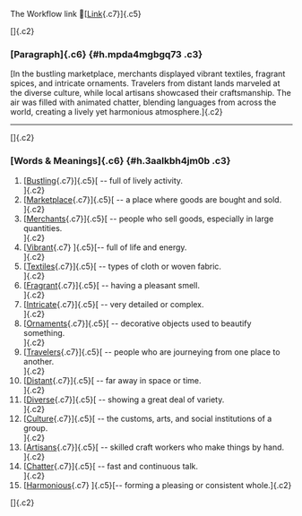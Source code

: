 The Workflow link
👏[[Link](https://www.google.com/url?q=http://www.google.com&sa=D&source=editors&ust=1757173134557237&usg=AOvVaw0s2bGizXksx6vn6oly0SKv){.c7}]{.c5}

[]{.c2}

### [Paragraph]{.c6} {#h.mpda4mgbgq73 .c3}

[In the bustling marketplace, merchants displayed vibrant textiles,
fragrant spices, and intricate ornaments. Travelers from distant lands
marveled at the diverse culture, while local artisans showcased their
craftsmanship. The air was filled with animated chatter, blending
languages from across the world, creating a lively yet harmonious
atmosphere.]{.c2}

------------------------------------------------------------------------

[]{.c2}

### [Words & Meanings]{.c6} {#h.3aalkbh4jm0b .c3}

1.  [[Bustling](https://www.google.com/url?q=http://www.google.com&sa=D&source=editors&ust=1757173134557835&usg=AOvVaw2J3fI_1fr8P6G-r4lCaRFB){.c7}]{.c5}[ --
    full of lively activity.\
    ]{.c2}
2.  [[Marketplace](https://www.google.com/url?q=http://www.google.com&sa=D&source=editors&ust=1757173134557944&usg=AOvVaw1-22HeBVpntgWtAxlTDvqe){.c7}]{.c5}[ --
    a place where goods are bought and sold.\
    ]{.c2}
3.  [[Merchants](https://www.google.com/url?q=http://www.google.com&sa=D&source=editors&ust=1757173134558050&usg=AOvVaw2rs7MSNrEBvN-D43UKtqHT){.c7}]{.c5}[ --
    people who sell goods, especially in large quantities.\
    ]{.c2}
4.  [[Vibrant](https://www.google.com/url?q=http://www.google.com&sa=D&source=editors&ust=1757173134558167&usg=AOvVaw39KCxS8SEB6avlAefeZzb1){.c7}
    ]{.c5}[-- full of life and energy.\
    ]{.c2}
5.  [[Textiles](https://www.google.com/url?q=http://www.google.com&sa=D&source=editors&ust=1757173134558255&usg=AOvVaw3pBSCPcR4tMjJUgie4z3I6){.c7}]{.c5}[ --
    types of cloth or woven fabric.\
    ]{.c2}
6.  [[Fragrant](https://www.google.com/url?q=http://www.google.com&sa=D&source=editors&ust=1757173134558347&usg=AOvVaw373ENEbqb9SWtYf0H7n9jL){.c7}]{.c5}[ --
    having a pleasant smell.\
    ]{.c2}
7.  [[Intricate](https://www.google.com/url?q=http://www.google.com&sa=D&source=editors&ust=1757173134558435&usg=AOvVaw23TCZcNC_z6efNdCnbZVB1){.c7}]{.c5}[ --
    very detailed or complex.\
    ]{.c2}
8.  [[Ornaments](https://www.google.com/url?q=http://www.google.com&sa=D&source=editors&ust=1757173134558525&usg=AOvVaw0JkjEjwzTQ76kyfLbIf70a){.c7}]{.c5}[ --
    decorative objects used to beautify something.\
    ]{.c2}
9.  [[Travelers](https://www.google.com/url?q=http://www.google.com&sa=D&source=editors&ust=1757173134558628&usg=AOvVaw10qyXzv5PpVT2HE-GsBJhE){.c7}]{.c5}[ --
    people who are journeying from one place to another.\
    ]{.c2}
10. [[Distant](https://www.google.com/url?q=http://www.google.com&sa=D&source=editors&ust=1757173134558771&usg=AOvVaw1S_KLh-s-KgkFSNsmWlrAl){.c7}]{.c5}[ --
    far away in space or time.\
    ]{.c2}
11. [[Diverse](https://www.google.com/url?q=http://www.google.com&sa=D&source=editors&ust=1757173134558863&usg=AOvVaw1HsUFz9eKCvWiS42OWk-qM){.c7}]{.c5}[ --
    showing a great deal of variety.\
    ]{.c2}
12. [[Culture](https://www.google.com/url?q=http://www.google.com&sa=D&source=editors&ust=1757173134558956&usg=AOvVaw3zVCBXe_-IUq6sASzBeBH_){.c7}]{.c5}[ --
    the customs, arts, and social institutions of a group.\
    ]{.c2}
13. [[Artisans](https://www.google.com/url?q=http://www.google.com&sa=D&source=editors&ust=1757173134559075&usg=AOvVaw178A8z7N-sZwnfBqtCIih_){.c7}]{.c5}[ --
    skilled craft workers who make things by hand.\
    ]{.c2}
14. [[Chatter](https://www.google.com/url?q=http://www.google.com&sa=D&source=editors&ust=1757173134559185&usg=AOvVaw35i85X0kgg1-9RJmMYV30n){.c7}]{.c5}[ --
    fast and continuous talk.\
    ]{.c2}
15. [[Harmonious](https://www.google.com/url?q=http://www.google.com&sa=D&source=editors&ust=1757173134559277&usg=AOvVaw2knOXW_6sxUjZ_gkZNl1E1){.c7}
    ]{.c5}[-- forming a pleasing or consistent whole.]{.c2}

[]{.c2}
